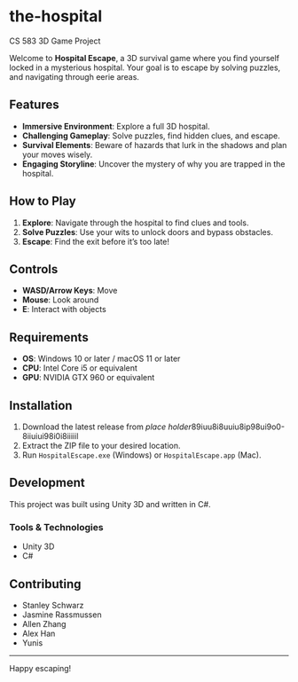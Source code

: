 # the-hospital
CS 583 3D Game Project

Welcome to **Hospital Escape**, a 3D survival game where you find yourself locked in a mysterious hospital. Your goal is to escape by solving puzzles, and navigating through eerie areas.

## Features
- **Immersive Environment**: Explore a full 3D hospital.
- **Challenging Gameplay**: Solve puzzles, find hidden clues, and escape.
- **Survival Elements**: Beware of hazards that lurk in the shadows and plan your moves wisely.
- **Engaging Storyline**: Uncover the mystery of why you are trapped in the hospital.

## How to Play
1. **Explore**: Navigate through the hospital to find clues and tools.
2. **Solve Puzzles**: Use your wits to unlock doors and bypass obstacles.
3. **Escape**: Find the exit before it’s too late!

## Controls
- **WASD/Arrow Keys**: Move
- **Mouse**: Look around
- **E**: Interact with objects

## Requirements
- **OS**: Windows 10 or later / macOS 11 or later
- **CPU**: Intel Core i5 or equivalent
- **GPU**: NVIDIA GTX 960 or equivalent

## Installation
1. Download the latest release from *place holder*89iuu8i8uuiu8ip98ui9o0-8iiuiui98i0i8iiiiil
2. Extract the ZIP file to your desired location.
3. Run `HospitalEscape.exe` (Windows) or `HospitalEscape.app` (Mac).

## Development
This project was built using Unity 3D and written in C#. 

### Tools & Technologies
- Unity 3D
- C#

## Contributing
- Stanley Schwarz
- Jasmine Rassmussen
- Allen Zhang
- Alex Han
- Yunis

---
Happy escaping!

